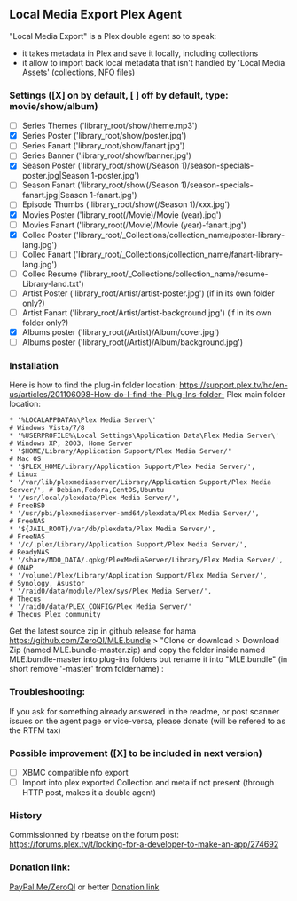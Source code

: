 ## Local Media Export Plex Agent

"Local Media Export" is a Plex double agent so to speak:
- it takes metadata in Plex and save it locally, including collections
- it allow to import back local metadata that isn't handled by 'Local Media Assets' (collections, NFO files)

### Settings ([X] on by default, [ ] off by default, type: movie/show/album)
- [ ]  Series Themes ('library_root/show/theme.mp3')
- [X]  Series Poster ('library_root/show/poster.jpg')
- [ ]  Series Fanart ('library_root/show/fanart.jpg')
- [ ]  Series Banner ('library_root/show/banner.jpg')
- [X]  Season Poster ('library_root/show(/Season 1)/season-specials-poster.jpg|Season 1-poster.jpg')
- [ ]  Season Fanart ('library_root/show(/Season 1)/season-specials-fanart.jpg|Season 1-fanart.jpg')
- [ ] Episode Thumbs ('library_root/show(/Season 1)/xxx.jpg')
- [X]  Movies Poster ('library_root(/Movie)/Movie (year).jpg')
- [ ]  Movies Fanart ('library_root(/Movie)/Movie (year)-fanart.jpg')
- [X]  Collec Poster ('library_root/_Collections/collection_name/poster-library-lang.jpg')
- [ ]  Collec Fanart ('library_root/_Collections/collection_name/fanart-library-lang.jpg')
- [ ]  Collec Resume ('library_root/_Collections/collection_name/resume-Library-land.txt')
- [ ]  Artist Poster ('library_root/Artist/artist-poster.jpg')     (if in its own folder only?)
- [ ]  Artist Fanart ('library_root/Artist/artist-background.jpg') (if in its own folder only?)
- [X]  Albums poster ('library_root(/Artist)/Album/cover.jpg') 
- [ ]  Albums poster ('library_root(/Artist)/Album/background.jpg') 

### Installation

Here is how to find the plug-in folder location: https://support.plex.tv/hc/en-us/articles/201106098-How-do-I-find-the-Plug-Ins-folder-
Plex main folder location:

    * '%LOCALAPPDATA%\Plex Media Server\'                                        # Windows Vista/7/8
    * '%USERPROFILE%\Local Settings\Application Data\Plex Media Server\'         # Windows XP, 2003, Home Server
    * '$HOME/Library/Application Support/Plex Media Server/'                     # Mac OS
    * '$PLEX_HOME/Library/Application Support/Plex Media Server/',               # Linux
    * '/var/lib/plexmediaserver/Library/Application Support/Plex Media Server/', # Debian,Fedora,CentOS,Ubuntu
    * '/usr/local/plexdata/Plex Media Server/',                                  # FreeBSD
    * '/usr/pbi/plexmediaserver-amd64/plexdata/Plex Media Server/',              # FreeNAS
    * '${JAIL_ROOT}/var/db/plexdata/Plex Media Server/',                         # FreeNAS
    * '/c/.plex/Library/Application Support/Plex Media Server/',                 # ReadyNAS
    * '/share/MD0_DATA/.qpkg/PlexMediaServer/Library/Plex Media Server/',        # QNAP
    * '/volume1/Plex/Library/Application Support/Plex Media Server/',            # Synology, Asustor
    * '/raid0/data/module/Plex/sys/Plex Media Server/',                          # Thecus
    * '/raid0/data/PLEX_CONFIG/Plex Media Server/'                               # Thecus Plex community    

Get the latest source zip in github release for hama https://github.com/ZeroQI/MLE.bundle > "Clone or download > Download Zip (named MLE.bundle-master.zip) and copy the folder inside named MLE.bundle-master into plug-ins folders but rename it into "MLE.bundle" (in short remove '-master' from foldername) :

### Troubleshooting:

If you ask for something already answered in the readme, or post scanner issues on the agent page or vice-versa, please donate (will be refered to as the RTFM tax)

### Possible improvement ([X] to be included in next version)

- [ ] XBMC compatible nfo export
- [ ] Import into plex exported Collection and meta if not present (through HTTP post, makes it a double agent)

### History

Commissionned by rbeatse on the forum post: https://forums.plex.tv/t/looking-for-a-developer-to-make-an-app/274692
 
### Donation link:

[PayPal.Me/ZeroQI](https://PayPal.Me/ZeroQI) or better [Donation link](https://www.paypal.com/cgi-bin/webscr?cmd=_donations&business=S8CUKCX4CWBBG&lc=IE&item_name=ZeroQI&item_number=Local%20Media%20Export%20Agent&currency_code=EUR&bn=PP%2dDonationsBF%3abtn_donateCC_LG%2egif%3aNonHosted)
